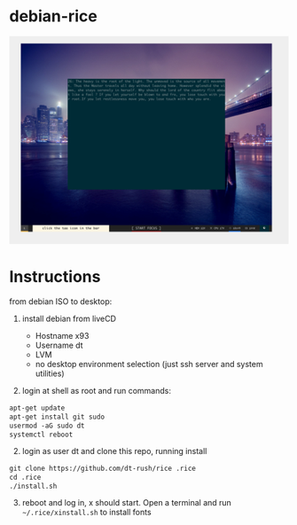 debian-rice
===

![screenshot of desktop once installed](./screenshot.png)

# Instructions

from debian ISO to desktop:

1. install debian from liveCD
    - Hostname x93
    - Username dt
    - LVM
    - no desktop environment selection (just ssh server and system utilities)

2. login at shell as root and run commands:

```
apt-get update
apt-get install git sudo
usermod -aG sudo dt
systemctl reboot
```

2. login as user dt and clone this repo, running install

```
git clone https://github.com/dt-rush/rice .rice
cd .rice
./install.sh
```

3. reboot and log in, x should start. Open a terminal and run `~/.rice/xinstall.sh` to install fonts
